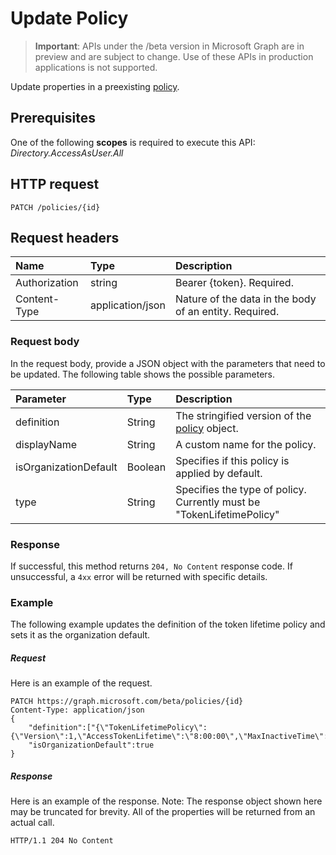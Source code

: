 # Update Policy

> **Important**: APIs under the /beta version in Microsoft Graph are in preview and are subject to change. Use of these APIs in production applications is not supported.

Update properties in a preexisting [policy](../resources/policy.md).

## Prerequisites
One of the following **scopes** is required to execute this API:
*Directory.AccessAsUser.All*

## HTTP request

```http
PATCH /policies/{id}
```
## Request headers
| Name       | Type | Description|
|:---------------|:--------|:----------|
| Authorization  | string  | Bearer {token}. Required. |
| Content-Type | application/json  | Nature of the data in the body of an entity. Required. |

### Request body
In the request body, provide a JSON object with the parameters that need to be updated. The following table shows the possible parameters.

| Parameter	   | Type	|Description|
|:---------------|:--------|:----------|
|definition|String|The stringified version of the [policy](../resources/policy.md) object.|
|displayName|String|A custom name for the policy.|
|isOrganizationDefault|Boolean|Specifies if this policy is applied by default.|
|type|String|Specifies the type of policy. Currently must be "TokenLifetimePolicy"|

### Response
If successful, this method returns `204, No Content` response code. If unsuccessful, a `4xx` error will be returned with specific details.

### Example
The following example updates the definition of the token lifetime policy and sets it as the organization default.

##### Request
Here is an example of the request.

```http
PATCH https://graph.microsoft.com/beta/policies/{id}
Content-Type: application/json
{
	"definition":["{\"TokenLifetimePolicy\":{\"Version\":1,\"AccessTokenLifetime\":\"8:00:00\",\"MaxInactiveTime\":\"20:00:00\",}}"],
	"isOrganizationDefault":true
}
```

##### Response
Here is an example of the response. Note: The response object shown here may be truncated for brevity. All of the properties will be returned from an actual call.

```http
HTTP/1.1 204 No Content
```
